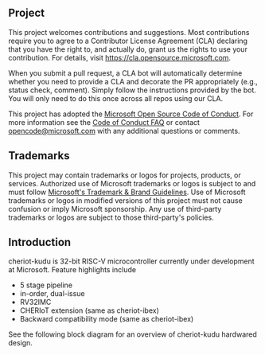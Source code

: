 ## Project

This project welcomes contributions and suggestions.  Most contributions require you to agree to a
Contributor License Agreement (CLA) declaring that you have the right to, and actually do, grant us
the rights to use your contribution. For details, visit https://cla.opensource.microsoft.com.

When you submit a pull request, a CLA bot will automatically determine whether you need to provide
a CLA and decorate the PR appropriately (e.g., status check, comment). Simply follow the instructions
provided by the bot. You will only need to do this once across all repos using our CLA.

This project has adopted the [Microsoft Open Source Code of Conduct](https://opensource.microsoft.com/codeofconduct/).
For more information see the [Code of Conduct FAQ](https://opensource.microsoft.com/codeofconduct/faq/) or
contact [opencode@microsoft.com](mailto:opencode@microsoft.com) with any additional questions or comments.

## Trademarks

This project may contain trademarks or logos for projects, products, or services. Authorized use of Microsoft
trademarks or logos is subject to and must follow
[Microsoft's Trademark & Brand Guidelines](https://www.microsoft.com/en-us/legal/intellectualproperty/trademarks/usage/general).
Use of Microsoft trademarks or logos in modified versions of this project must not cause confusion or imply Microsoft sponsorship.
Any use of third-party trademarks or logos are subject to those third-party's policies.

## Introduction
cheriot-kudu is 32-bit RISC-V microcontroller currently under development at Microsoft. Feature highlights include
 - 5 stage pipeline
 - in-order, dual-issue 
 - RV32IMC 
 - CHERIoT extension (same as cheriot-ibex)
 - Backward compatibility mode (same as cheriot-ibex)

See the following block diagram for an overview of cheriot-kudu hardwared design.
<br><br>

![image](https://github.com/user-attachments/assets/d8337308-39fc-4907-abe5-26536c4ff03e)
<br>
## Build the design for simulation and emulation
- For VCS simulation, see the instructions in sim/ directory.

In addition, [cheriot-safe](https://github.com/microsoft/cheriot-safe) provides an open-source FPGA platform for emulation and prototyping, which is on the branch "kudu". 

